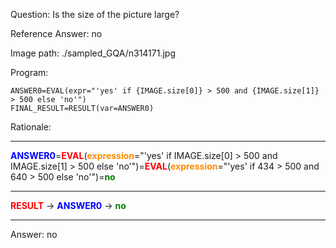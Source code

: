 Question: Is the size of the picture large?

Reference Answer: no

Image path: ./sampled_GQA/n314171.jpg

Program:

```
ANSWER0=EVAL(expr="'yes' if {IMAGE.size[0]} > 500 and {IMAGE.size[1]} > 500 else 'no'")
FINAL_RESULT=RESULT(var=ANSWER0)
```
Rationale:

<hr><div><b><span style='color: blue;'>ANSWER0</span></b>=<b><span style='color: red;'>EVAL</span></b>(<b><span style='color: darkorange;'>expression</span></b>="'yes' if IMAGE.size[0] > 500 and IMAGE.size[1] > 500 else 'no'")=<b><span style='color: red;'>EVAL</span></b>(<b><span style='color: darkorange;'>expression</span></b>="'yes' if 434 > 500 and 640 > 500 else 'no'")=<b><span style='color: green;'>no</span></b></div><hr><div><b><span style='color: red;'>RESULT</span></b> -> <b><span style='color: blue;'>ANSWER0</span></b> -> <b><span style='color: green;'>no</span></b></div><hr>

Answer: no

